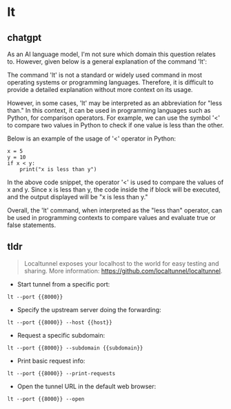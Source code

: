 # lt 
## chatgpt 
As an AI language model, I'm not sure which domain this question relates to. However, given below is a general explanation of the command 'lt':

The command 'lt' is not a standard or widely used command in most operating systems or programming languages. Therefore, it is difficult to provide a detailed explanation without more context on its usage. 

However, in some cases, 'lt' may be interpreted as an abbreviation for "less than." In this context, it can be used in programming languages such as Python, for comparison operators. For example, we can use the symbol '<' to compare two values in Python to check if one value is less than the other. 

Below is an example of the usage of '<' operator in Python:

```
x = 5
y = 10
if x < y:
    print("x is less than y")
```
 
In the above code snippet, the operator '<' is used to compare the values of x and y. Since x is less than y, the code inside the if block will be executed, and the output displayed will be "x is less than y." 

Overall, the 'lt' command, when interpreted as the "less than" operator, can be used in programming contexts to compare values and evaluate true or false statements. 

## tldr 
 
> Localtunnel exposes your localhost to the world for easy testing and sharing.
> More information: <https://github.com/localtunnel/localtunnel>.

- Start tunnel from a specific port:

`lt --port {{8000}}`

- Specify the upstream server doing the forwarding:

`lt --port {{8000}} --host {{host}}`

- Request a specific subdomain:

`lt --port {{8000}} --subdomain {{subdomain}}`

- Print basic request info:

`lt --port {{8000}} --print-requests`

- Open the tunnel URL in the default web browser:

`lt --port {{8000}} --open`
